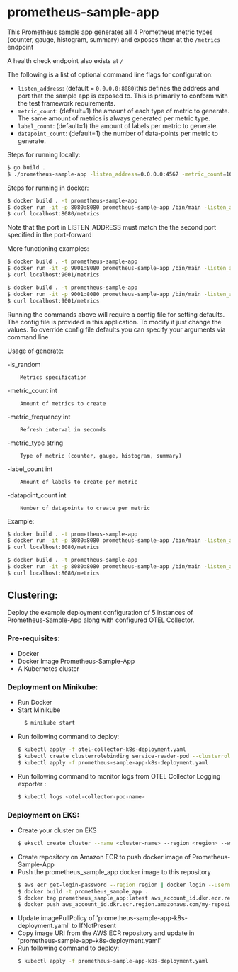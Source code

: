 # prometheus-sample-app

This Prometheus sample app generates all 4 Prometheus metric types (counter, gauge, histogram, summary) and exposes them at the `/metrics` endpoint

A health check endpoint also exists at `/`

The following is a list of optional command line flags for configuration:
* `listen_address`: (default = `0.0.0.0:8080`)this defines the address and port that the sample app is exposed to. This is primarily to conform with the test framework requirements.
* `metric_count`: (default=1) the amount of each type of metric to generate. The same amount of metrics is always generated per metric type.
* `label_count`: (default=1) the amount of labels per metric to generate.
* `datapoint_count`: (default=1) the number of data-points per metric to generate. 

Steps for running locally:
```bash
$ go build .
$ ./prometheus-sample-app -listen_address=0.0.0.0:4567 -metric_count=100
```

Steps for running in docker:

```bash
$ docker build . -t prometheus-sample-app
$ docker run -it -p 8080:8080 prometheus-sample-app /bin/main -listen_address=0.0.0.0:8080
$ curl localhost:8080/metrics
```

Note that the port in LISTEN_ADDRESS must match the the second port specified in the port-forward

More functioning examples:

```bash
$ docker build . -t prometheus-sample-app
$ docker run -it -p 9001:8080 prometheus-sample-app /bin/main -listen_address=0.0.0.0:8080
$ curl localhost:9001/metrics
```

```bash
$ docker build . -t prometheus-sample-app
$ docker run -it -p 9001:8080 prometheus-sample-app /bin/main -listen_address=0.0.0.0:8080 -metric_count=100
$ curl localhost:9001/metrics
```

Running the commands above will require a config file for setting defaults. The config file is provided in this application. To modify it just change the values.
To override config file defaults you can specify your arguments via command line

Usage of generate:

  -is_random

    	Metrics specification

  -metric_count int

    	Amount of metrics to create

  -metric_frequency int

    	Refresh interval in seconds 

  -metric_type string
  
    	Type of metric (counter, gauge, histogram, summary) 

  -label_count int

    	Amount of labels to create per metric

  -datapoint_count int

    	Number of datapoints to create per metric

Example: 
```bash
$ docker build . -t prometheus-sample-app
$ docker run -it -p 8080:8080 prometheus-sample-app /bin/main -listen_address=0.0.0.0:8080 generate -metric_type=summary -metric_count=30 -metric_frequency=10
$ curl localhost:8080/metrics
```
```bash
$ docker build . -t prometheus-sample-app
$ docker run -it -p 8080:8080 prometheus-sample-app /bin/main -listen_address=0.0.0.0:8080 generate -metric_type=all -is_random=true
$ curl localhost:8080/metrics
```

## Clustering:
Deploy the example deployment configuration of 5 instances of Prometheus-Sample-App along with configured OTEL Collector.
    
### Pre-requisites:
- Docker
- Docker Image Prometheus-Sample-App
- A Kubernetes cluster

### Deployment on Minikube:
- Run Docker
- Start Minikube
  ```bash
    $ minikube start
  ```
- Run following command to deploy: 
    ```bash
    $ kubectl apply -f otel-collector-k8s-deployment.yaml
    $ kubectl create clusterrolebinding service-reader-pod --clusterrole=service-reader --serviceaccount=default:default
    $ kubectl apply -f prometheus-sample-app-k8s-deployment.yaml
    ```
- Run following command to monitor logs from OTEL Collector Logging exporter :
    ```bash
    $ kubectl logs <otel-collector-pod-name>
    ```
### Deployment on EKS:
- Create your cluster on EKS
  ```bash
  $ eksctl create cluster --name <cluster-name> --region <region> --with-oidc --ssh-access --ssh-public-key <public-key>
  ```
- Create repository on Amazon ECR to push docker image of Prometheus-Sample-App
- Push the prometheus_sample_app docker image to this repository
    ```bash
    $ aws ecr get-login-password --region region | docker login --username AWS --password-stdin aws_account_id.dkr.ecr.region.amazonaws.com
    $ docker build -t prometheus_sample_app .
    $ docker tag prometheus_sample_app:latest aws_account_id.dkr.ecr.region.amazonaws.com/my-repository:tag
    $ docker push aws_account_id.dkr.ecr.region.amazonaws.com/my-repository:tag
    ```
- Update imagePullPolicy of 'prometheus-sample-app-k8s-deployment.yaml' to IfNotPresent
- Copy image URI from the AWS ECR repository and update in 'prometheus-sample-app-k8s-deployment.yaml'
- Run following command to deploy:
    ```bash
    $ kubectl apply -f prometheus-sample-app-k8s-deployment.yaml
    ```


